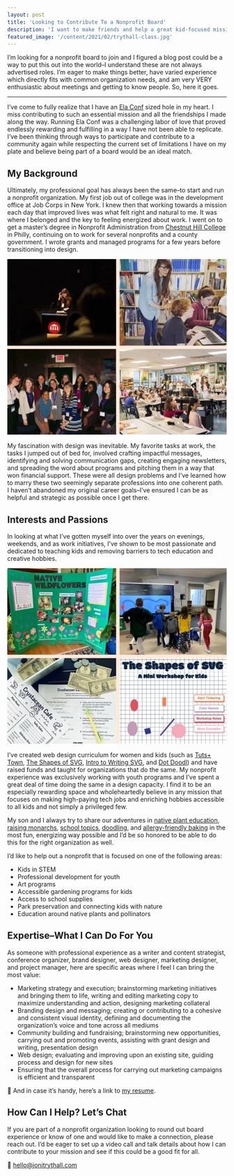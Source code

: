 ```yaml
---
layout: post
title: 'Looking to Contribute To a Nonprofit Board'
description: 'I want to make friends and help a great kid-focused mission with my design, marketing, and project management skills.'
featured_image: '/content/2021/02/trythall-class.jpg'
---
```

I’m looking for a nonprofit board to join and I figured a blog post could be a way to put this out into the world–I understand these are not always advertised roles. I’m eager to make things better, have varied experience which directly fits with common organization needs, and am very VERY enthusiastic about meetings and getting to know people. So, here it goes.

<hr />

I’ve come to fully realize that I have an [Ela Conf](https://elaconf.github.io) sized hole in my heart. I miss contributing to such an essential mission and all the friendships I made along the way. Running Ela Conf was a challenging labor of love that proved endlessly rewarding and fulfilling in a way I have not been able to replicate. I’ve been thinking through ways to participate and contribute to a community again while respecting the current set of limitations I have on my plate and believe being part of a board would be an ideal match.    

## My Background
Ultimately, my professional goal has always been the same–to start and run a nonprofit organization. My first job out of college was in the development office at Job Corps in New York. I knew then that working towards a mission each day that improved lives was what felt right and natural to me. It was where I belonged and the key to feeling energized about work. I went on to get a master’s degree in Nonprofit Administration from [Chestnut Hill College](https://www.chc.edu) in Philly, continuing on to work for several nonprofits and a county government. I wrote grants and managed programs for a few years before transitioning into design.

![Collage Ela Conf and teaching photos](/content/2021/02/board-1.jpg)

My fascination with design was inevitable. My favorite tasks at work, the tasks I jumped out of bed for, involved crafting impactful messages, identifying and solving communication gaps, creating engaging newsletters, and spreading the word about programs and pitching them in a way that won financial support. These were all design problems and I’ve learned how to marry these two seemingly separate professions into one coherent path. I haven’t abandoned my original career goals–I’ve ensured I can be as helpful and strategic as possible once I get there.       

## Interests and Passions
In looking at what I’ve gotten myself into over the years on evenings, weekends, and as work initiatives, I’ve shown to be most passionate and dedicated to teaching kids and removing barriers to tech education and creative hobbies.

![Collage of art and teaching projects](/content/2021/02/board-2.jpg)

I’ve created web design curriculum for women and kids (such as [Tuts+ Town](https://webdesign.tutsplus.com/series/web-design-for-kids--cms-823), [The Shapes of SVG](https://www.svgshapes.xyz), [Intro to Writing SVG](https://github.com/jonitrythall/svgworkshop), and [Dot Doodl](https://github.com/jonitrythall/dotdoodl-kid-classes)) and have raised funds and taught for organizations that do the same. My nonprofit experience was exclusively working with youth programs and I’ve spent a great deal of time doing the same in a design capacity. I find it to be an especially rewarding space and wholeheartedly believe in any mission that focuses on making high-paying tech jobs and enriching hobbies accessible to all kids and not simply a privileged few.

My son and I always try to share our adventures in [native plant education](https://github.com/jonitrythall/wildflowers), [raising monarchs](https://caterpillars.yupgup.com), [school topics](https://www.jellyjabber.com), [doodling](https://www.bolognaandben.com), and [allergy-friendly baking](https://apickypig.com) in the most fun, energizing way possible and I’d be so honored to be able to do this for the right organization as well.

I’d like to help out a nonprofit that is focused on one of the following areas:

* Kids in STEM
* Professional development for youth
* Art programs
* Accessible gardening programs for kids
* Access to school supplies
* Park preservation and connecting kids with nature
* Education around native plants and pollinators

## Expertise–What I Can Do For You
As someone with professional experience as a writer and content strategist, conference organizer, brand designer, web designer, marketing designer, and project manager, here are specific areas where I feel I can bring the most value:

* Marketing strategy and execution; brainstorming marketing initiatives and bringing them to life, writing and editing marketing copy to maximize understanding and action, designing marketing collateral   
* Branding design and messaging; creating or contributing to a cohesive and consistent visual identity, defining and documenting the organization’s voice and tone across all mediums
* Community building and fundraising; brainstorming new opportunities, carrying out and promoting events, assisting with grant design and writing, presentation design  
* Web design; evaluating and improving upon an existing site, guiding process and design for new sites
* Ensuring that the overall process for carrying out marketing campaigns is efficient and transparent

📄 And in case it’s handy, here’s a link to [my resume](https://jonitrythall.com/content/joni-resume.pdf).

## How Can I Help? Let’s Chat
If you are part of a nonprofit organization looking to round out board experience or know of one and would like to make a connection, please reach out. I’d be eager to set up a video call and talk details about how I can contribute to your mission and see if this could be a good fit for all.

💌 [hello@jonitrythall.com](mailto:hello@jonitrythall.com)
